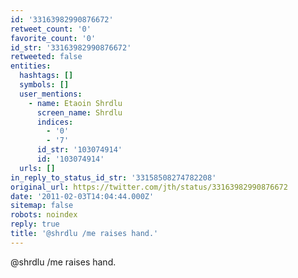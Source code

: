 ```yaml
---
id: '33163982990876672'
retweet_count: '0'
favorite_count: '0'
id_str: '33163982990876672'
retweeted: false
entities:
  hashtags: []
  symbols: []
  user_mentions:
    - name: Etaoin Shrdlu
      screen_name: Shrdlu
      indices:
        - '0'
        - '7'
      id_str: '103074914'
      id: '103074914'
  urls: []
in_reply_to_status_id_str: '33158508274782208'
original_url: https://twitter.com/jth/status/33163982990876672
date: '2011-02-03T14:04:44.000Z'
sitemap: false
robots: noindex
reply: true
title: '@shrdlu /me raises hand.'
---
```


@shrdlu /me raises hand.